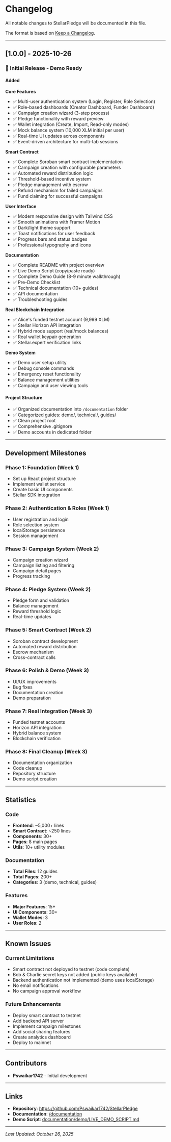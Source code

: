# Changelog

All notable changes to StellarPledge will be documented in this file.

The format is based on [Keep a Changelog](https://keepachangelog.com/en/1.0.0/).

---

## [1.0.0] - 2025-10-26

### 🎉 Initial Release - Demo Ready

#### Added

**Core Features**
- ✅ Multi-user authentication system (Login, Register, Role Selection)
- ✅ Role-based dashboards (Creator Dashboard, Funder Dashboard)
- ✅ Campaign creation wizard (3-step process)
- ✅ Pledge functionality with reward preview
- ✅ Wallet integration (Create, Import, Read-only modes)
- ✅ Mock balance system (10,000 XLM initial per user)
- ✅ Real-time UI updates across components
- ✅ Event-driven architecture for multi-tab sessions

**Smart Contract**
- ✅ Complete Soroban smart contract implementation
- ✅ Campaign creation with configurable parameters
- ✅ Automated reward distribution logic
- ✅ Threshold-based incentive system
- ✅ Pledge management with escrow
- ✅ Refund mechanism for failed campaigns
- ✅ Fund claiming for successful campaigns

**User Interface**
- ✅ Modern responsive design with Tailwind CSS
- ✅ Smooth animations with Framer Motion
- ✅ Dark/light theme support
- ✅ Toast notifications for user feedback
- ✅ Progress bars and status badges
- ✅ Professional typography and icons

**Documentation**
- ✅ Complete README with project overview
- ✅ Live Demo Script (copy/paste ready)
- ✅ Complete Demo Guide (8-9 minute walkthrough)
- ✅ Pre-Demo Checklist
- ✅ Technical documentation (10+ guides)
- ✅ API documentation
- ✅ Troubleshooting guides

**Real Blockchain Integration**
- ✅ Alice's funded testnet account (9,999 XLM)
- ✅ Stellar Horizon API integration
- ✅ Hybrid mode support (real/mock balances)
- ✅ Real wallet keypair generation
- ✅ Stellar.expert verification links

**Demo System**
- ✅ Demo user setup utility
- ✅ Debug console commands
- ✅ Emergency reset functionality
- ✅ Balance management utilities
- ✅ Campaign and user viewing tools

#### Project Structure
- ✅ Organized documentation into `/documentation` folder
- ✅ Categorized guides: demo/, technical/, guides/
- ✅ Clean project root
- ✅ Comprehensive .gitignore
- ✅ Demo accounts in dedicated folder

---

## Development Milestones

### Phase 1: Foundation (Week 1)
- Set up React project structure
- Implement wallet service
- Create basic UI components
- Stellar SDK integration

### Phase 2: Authentication & Roles (Week 1)
- User registration and login
- Role selection system
- localStorage persistence
- Session management

### Phase 3: Campaign System (Week 2)
- Campaign creation wizard
- Campaign listing and filtering
- Campaign detail pages
- Progress tracking

### Phase 4: Pledge System (Week 2)
- Pledge form and validation
- Balance management
- Reward threshold logic
- Real-time updates

### Phase 5: Smart Contract (Week 2)
- Soroban contract development
- Automated reward distribution
- Escrow mechanism
- Cross-contract calls

### Phase 6: Polish & Demo (Week 3)
- UI/UX improvements
- Bug fixes
- Documentation creation
- Demo preparation

### Phase 7: Real Integration (Week 3)
- Funded testnet accounts
- Horizon API integration
- Hybrid balance system
- Blockchain verification

### Phase 8: Final Cleanup (Week 3)
- Documentation organization
- Code cleanup
- Repository structure
- Demo script creation

---

## Statistics

### Code
- **Frontend**: ~5,000+ lines
- **Smart Contract**: ~250 lines
- **Components**: 30+
- **Pages**: 8 main pages
- **Utils**: 10+ utility modules

### Documentation
- **Total Files**: 12 guides
- **Total Pages**: 200+
- **Categories**: 3 (demo, technical, guides)

### Features
- **Major Features**: 15+
- **UI Components**: 30+
- **Wallet Modes**: 3
- **User Roles**: 2

---

## Known Issues

### Current Limitations
- Smart contract not deployed to testnet (code complete)
- Bob & Charlie secret keys not added (public keys available)
- Backend authentication not implemented (demo uses localStorage)
- No email notifications
- No campaign approval workflow

### Future Enhancements
- Deploy smart contract to testnet
- Add backend API server
- Implement campaign milestones
- Add social sharing features
- Create analytics dashboard
- Deploy to mainnet

---

## Contributors

- **Pswaikar1742** - Initial development

---

## Links

- **Repository**: https://github.com/Pswaikar1742/StellarPledge
- **Documentation**: [/documentation](documentation/)
- **Demo Script**: [documentation/demo/LIVE_DEMO_SCRIPT.md](documentation/demo/LIVE_DEMO_SCRIPT.md)

---

*Last Updated: October 26, 2025*
